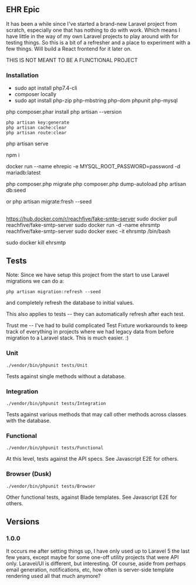## EHR Epic

It has been a while since I've started a brand-new Laravel project from scratch,
especially one that has nothing to do with work. Which means I have little in
the way of my own Laravel projects to play around with for testing things.
So this is a bit of a refresher and a place to experiment with a few things.
Will build a React frontend for it later on.

THIS IS NOT MEANT TO BE A FUNCTIONAL PROJECT

### Installation

* sudo apt install php7.4-cli
* composer locally
* sudo apt install php-zip php-mbstring php-dom phpunit php-mysql

 php composer.phar install
 php artisan --version

    php artisan key:generate
    php artisan cache:clear
    php artisan route:clear

 php artisan serve

npm i

docker run --name ehrepic -e MYSQL_ROOT_PASSWORD=password -d mariadb:latest


php composer.php migrate
php composer.php dump-autoload
php artisan db:seed

or
php artisan migrate:fresh --seed


## 
https://hub.docker.com/r/reachfive/fake-smtp-server
sudo docker pull reachfive/fake-smtp-server
sudo docker run -d -name ehrsmtp reachfive/fake-smtp-server
sudo docker exec -it ehrsmtp /bin/bash

sudo docker kill ehrsmtp


## Tests

Note: Since we have setup this project from the start to use Laravel migrations
we can do a:

`php artisan migration:refresh --seed`

and completely refresh the database to initial values.
 
This also applies to tests -- they can automatically refresh after each test.

Trust me -- I've had to build complicated Test Fixture workarounds to keep
track of everything in projects where we had legacy data from before migration to
a Laravel stack. This is much easier. :) 

### Unit
`./vendor/bin/phpunit tests/Unit`

Tests against single methods without a database.

### Integration
`./vendor/bin/phpunit tests/Integration`

Tests against various methods that may call other methods across classes with the database.

### Functional
`./vendor/bin/phpunit tests/Functional`

At this level, tests against the API specs. 
See Javascript E2E for others.

### Browser (Dusk)

`./vendor/bin/phpunit tests/Browser`

Other functional tests, against Blade templates.
See Javascript E2E for others.


## Versions

### 1.0.0 
It occurs me after setting things up, I have only used up to Laravel 5 the last few years, except maybe for some one-off
utility projects that were API only. Laravel/UI is different, but interesting. Of course, aside from perhaps email
generation, notifications, etc, how often is server-side template rendering used all that much anymore?
